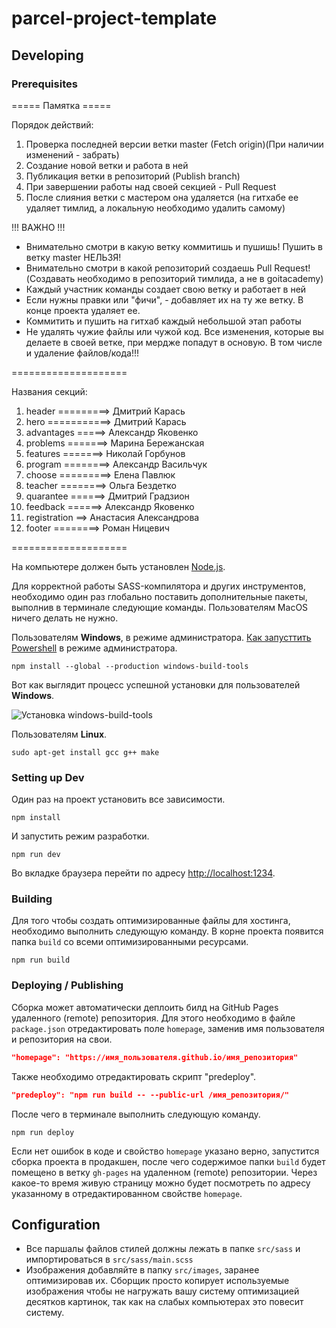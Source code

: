# parcel-project-template

## Developing

### Prerequisites

===== Памятка =====

Порядок действий:

1. Проверка последней версии ветки master (Fetch origin)(При наличии изменений -
   забрать)
2. Создание новой ветки и работа в ней
3. Публикация ветки в репозиторий (Publish branch)
4. При завершении работы над своей секцией - Pull Request
5. После слияния ветки с мастером она удаляется (на гитхабе ее удаляет тимлид, а
   локальную необходимо удалить самому)

!!! ВАЖНО !!!

- Внимательно смотри в какую ветку коммитишь и пушишь! Пушить в ветку master
  НЕЛЬЗЯ!
- Внимательно смотри в какой репозиторий создаешь Pull Request! (Создавать
  необходимо в репозиторий тимлида, а не в goitacademy)
- Каждый участник команды создает свою ветку и работает в ней
- Если нужны правки или "фичи", - добавляет их на ту же ветку. В конце проекта
  удаляет ее.
- Коммитить и пушить на гитхаб каждый небольшой этап работы
- Не удалять чужие файлы или чужой код. Все изменения, которые вы делаете в
  своей ветке, при мердже попадут в основую. В том числе и удаление
  файлов/кода!!!

====================

Названия секций:

1. header =========> Дмитрий Карась
2. hero ===========> Дмитрий Карась
3. advantages =====> Александр Яковенко
4. problems =======> Марина Бережанская
5. features =======> Николай Горбунов
6. program ========> Александр Васильчук
7. choose =========> Елена Павлюк
8. teacher ========> Ольга Бездетко
9. quarantee ======> Дмитрий Градзион
10. feedback ======> Александр Яковенко
11. registration ==> Анастасия Александрова
12. footer ========> Роман Ницевич

====================

На компьютере должен быть установлен [Node.js](https://nodejs.org/en/).

Для корректной работы SASS-компилятора и других инструментов, необходимо один
раз глобально поставить дополнительные пакеты, выполнив в терминале следующие
команды. Пользователям MacOS ничего делать не нужно.

Пользователям **Windows**, в режиме администратора.
[Как запусттить Powershell](https://youtu.be/p2tFnxcymwk) в режиме
администратора.

```shell
npm install --global --production windows-build-tools
```

Вот как выглядит процесс успешной установки для пользователей **Windows**.

![Установка windows-build-tools](https://user-images.githubusercontent.com/1426799/45007904-bde9f280-afb4-11e8-8a35-c77dffaffa2a.gif)

Пользователям **Linux**.

```shell
sudo apt-get install gcc g++ make
```

### Setting up Dev

Один раз на проект установить все зависимости.

```shell
npm install
```

И запустить режим разработки.

```shell
npm run dev
```

Во вкладке браузера перейти по адресу
[http://localhost:1234](http://localhost:1234).

### Building

Для того чтобы создать оптимизированные файлы для хостинга, необходимо выполнить
следующую команду. В корне проекта появится папка `build` со всеми
оптимизированными ресурсами.

```shell
npm run build
```

### Deploying / Publishing

Сборка может автоматически деплоить билд на GitHub Pages удаленного (remote)
репозитория. Для этого необходимо в файле `package.json` отредактировать поле
`homepage`, заменив имя пользователя и репозитория на свои.

```json
"homepage": "https://имя_пользователя.github.io/имя_репозитория"
```

Также необходимо отредактировать скрипт "predeploy".

```json
"predeploy": "npm run build -- --public-url /имя_репозитория/"
```

После чего в терминале выполнить следующую команду.

```shell
npm run deploy
```

Если нет ошибок в коде и свойство `homepage` указано верно, запустится сборка
проекта в продакшен, после чего содержимое папки `build` будет помещено в ветку
`gh-pages` на удаленном (remote) репозитории. Через какое-то время живую
страницу можно будет посмотреть по адресу указанному в отредактированном
свойстве `homepage`.

## Configuration

- Все паршалы файлов стилей должны лежать в папке `src/sass` и импортироваться в
  `src/sass/main.scss`
- Изображения добавляйте в папку `src/images`, заранее оптимизировав их. Сборщик
  просто копирует используемые изображения чтобы не нагружать вашу систему
  оптимизацией десятков картинок, так как на слабых компьютерах это повесит
  систему.

